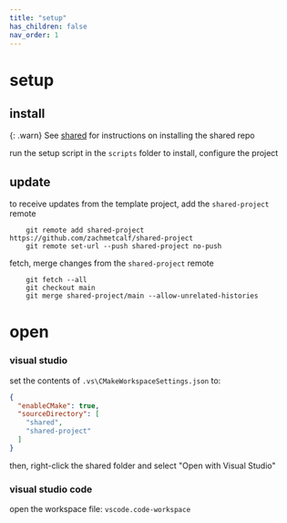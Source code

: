 ```yaml
---
title: "setup"
has_children: false
nav_order: 1
---
```


# setup

## install

{: .warn}
See [shared](https://github.com/zachmetcalf/shared) for instructions on installing the shared repo

run the setup script in the `scripts` folder to install, configure the project

## update

to receive updates from the template project, add the `shared-project` remote

```
    git remote add shared-project https://github.com/zachmetcalf/shared-project
    git remote set-url --push shared-project no-push
```

fetch, merge changes from the `shared-project` remote

```
    git fetch --all
    git checkout main
    git merge shared-project/main --allow-unrelated-histories
```

# open

### visual studio

set the contents of `.vs\CMakeWorkspaceSettings.json` to:

```json
{
  "enableCMake": true,
  "sourceDirectory": [
    "shared",
    "shared-project"
  ]
}
```

then, right-click the shared folder and select "Open with Visual Studio"

### visual studio code

open the workspace file: `vscode.code-workspace`

